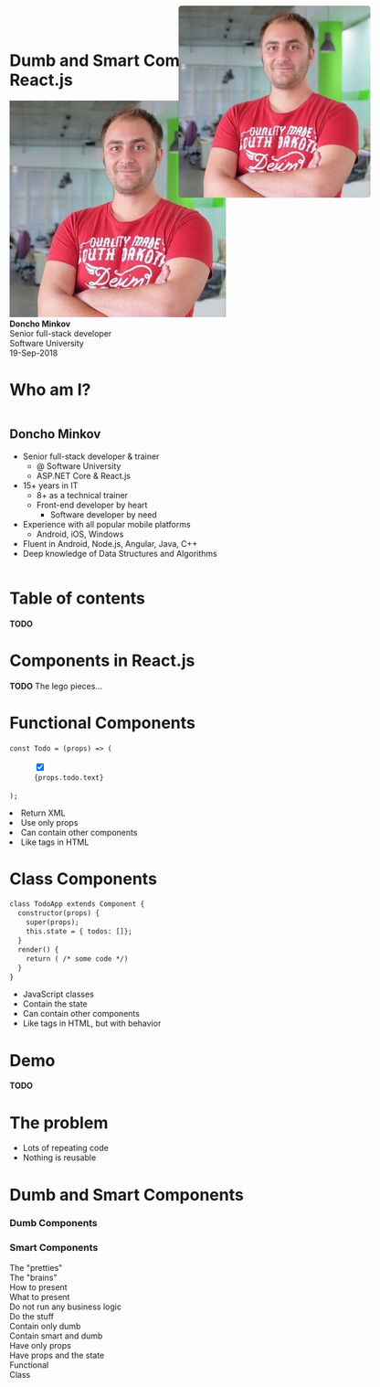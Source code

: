 <!-- slide {class="title-slide"} -->
<div class="title">
    <h1>Dumb and Smart Components In React.js</h1>
</div>

<div class="signature">
    <div class="author">
        <div class="image">
            <img src="css/imgs/doncho-minkov.jpg"/>
        </div>
        <div class="text">
            <strong>Doncho Minkov</strong>
            <div class="title-name">Senior full-stack developer</div>
            <div class="company">Software University</div>
        </div>
    </div>
    <div class="date">
        19-Sep-2018
    </div>
</div>

<!-- slide {class="who-am-i" style=""} -->
# Who am I?
<div style="display:flex;">
    <div style="">
        <h2>Doncho Minkov</h2>
        <ul>
            <li>
                Senior full-stack developer & trainer
                <ul>
                    <li>
                        @ Software University
                    </li>
                    <li>
                        ASP.NET Core & React.js
                    </li>
                </ul>
            </li>
            <li>
                15+ years in IT
                <ul>
                    <li>
                        8+ as a technical trainer
                    </li>
                    <li>
                        Front-end developer by heart
                        <ul>
                            <li>
                                Software developer by need
                            </li>
                        </ul>
                    </li>
                </ul>
            </li>
            <li>Experience with all popular mobile platforms
                <ul>
                    <li>Android, iOS, Windows</li>
                </ul>
            </li>
            <li>Fluent in Android, Node.js, Angular, Java, C++</li>
            <li>Deep knowledge of Data Structures and Algorithms</li>
        </ul>
    </div>
    <div style="position: absolute; top: 10px; right: 100px; width: 35%">
        <div style="text-align: center">
            <img src="css/imgs/doncho-minkov.jpg" style="width: 100%; border: 0; border-radius: 5px;"/>
        </div>
        <ul style="list-style-type: none; margin: 0; padding: 0; display: flex; justify-content:space-between">
            <li>
                <a href="#" class="icon github" style="margin-right: 15px"></a>
            </li>
            <li>
                <a href="#" class="icon linkedin" style="margin-right: 15px"></a>
            </li>
            <li>
                <a href="#" class="icon hackerrank" style="margin-right: 15px"></a>
            </li>
            <li>
                <a href="#" class="icon leetcode" style="margin-right: 15px"></a>
            </li>
            <li>
                <a href="#" class="icon email"></a>
            </li>
        </ul>
    </div>
</div>


<!-- slide -->
# Table of contents

**TODO**

<!-- slide -->

# Components in React.js


**TODO**
The lego pieces...

<!-- slide -->
# Functional Components
<div class="slide-columns columns-3">
    <div class="column-1">
        <pre><code class="lang-js hljs javascript" data-trim>const Todo = (props) => (
    <label>
      <input type="checkbox"
        value={props.todo.id} 
        checked={props.todo.isDone}  
      />
      <span>{props.todo.text}</span>
    </label>
);</code></pre>
    </div>
    <div class="column-2">
        <li class="fragment fade-in">
           Return XML
        </li>
        <li class="fragment fade-in">
          Use only props
        </li>
        <li class="fragment fade-in">
           Can contain other components
        </li>
        <li class="fragment fade-in">
            Like tags in HTML
        </li>
    </div>
</div>

<!-- slide -->

# Class Components

<div class="slide-columns columns-3">
    <div class="column-1">
        <pre><code class="lang-js hljs javascript">class TodoApp extends Component {
  constructor(props) {
    super(props);
    this.state = { todos: []};
  }
  render() {
    return ( /* some code */)
  }
}</code></pre>
    </div>
    <div class="column-2">
        <ul>
            <li class="fragment fade-in">
                JavaScript classes
            </li>
            <li class="fragment fade-in">
                Contain the state
            </li>
            <li class="fragment fade-in">
                Can contain other components
            </li>
            <li class="fragment fade-in">
                Like tags in HTML, but with behavior
            </li>
        </ul>
    </div>
</div>

<!-- slide -->
# Demo

**TODO**

<!-- slide -->

# The problem

- Lots of repeating code
- Nothing is reusable

<!-- slide -->
# Dumb and Smart Components

<div class="compare">
    <div class="line fragment fade-in">
        <h3 class="title fragment fade-in">Dumb Components</h3>
        <h3 class="title fragment fade-in">Smart Components</h3>
    </div>
    <div class="line fragment fade-in">
        <div>
            <div class="fragment fade-in">
                The "pretties"
            </div>
        </div>
        <div>
            <div class="fragment fade-in">
                The "brains"
            </div>
        </div>
    </div>
    <div class="line fragment fade-in">
        <div>
            <div class="fragment fade-in">
                How to present
            </div>
        </div>
        <div>
            <div class="fragment fade-in">
                What to present
            </div>
        </div>
    </div>
    <div class="line fragment fade-in">
        <div>
            <div class="fragment fade-in">
                Do not run any business logic
            </div>
        </div>
        <div>
            <div class="fragment fade-in">
                Do the stuff
            </div>
        </div>
    </div>
    <div class="line fragment fade-in">
        <div>
            <div class="fragment fade-in">
                Contain only dumb
            </div>
        </div>
        <div>
            <div class="fragment fade-in">
                Contain smart and dumb
            </div>
        </div>
    </div>
    <div class="line fragment fade-in">
        <div>
            <div class="fragment fade-in">
                Have only props
            </div>
        </div>
        <div>
            <div class="fragment fade-in">
                Have props and the state
            </div>
        </div>
    </div>
    <div class="line fragment fade-in">
        <div>
            <div class="fragment fade-in">
                Functional
            </div>
        </div>
        <div>
            <div class="fragment fade-in">
                Class
            </div>
        </div>
    </div>
</div>
